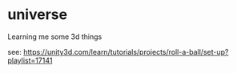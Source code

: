 # universe
Learning me some 3d things

see:
https://unity3d.com/learn/tutorials/projects/roll-a-ball/set-up?playlist=17141

